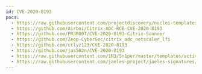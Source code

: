 ```yaml
---
id: CVE-2020-8193
pocs:
  - https://raw.githubusercontent.com/projectdiscovery/nuclei-templates/master/cves/2020/CVE-2020-8193.yaml
  - https://github.com/Airboi/Citrix-ADC-RCE-CVE-2020-8193
  - https://github.com/PR3R00T/CVE-2020-8193-Citrix-Scanner
  - https://github.com/Zeop-CyberSec/citrix_adc_netscaler_lfi
  - https://github.com/ctlyz123/CVE-2020-8193
  - https://github.com/jas502n/CVE-2020-8193
  - https://raw.githubusercontent.com/1N3/Sn1per/master/templates/active/CVE-2020-8193_-_Citrix_Unauthenticated_LFI.sh
  - https://raw.githubusercontent.com/jaeles-project/jaeles-signatures/master/cves/citrix-adc-lfi-cve-2020-8193.yaml
---
```

